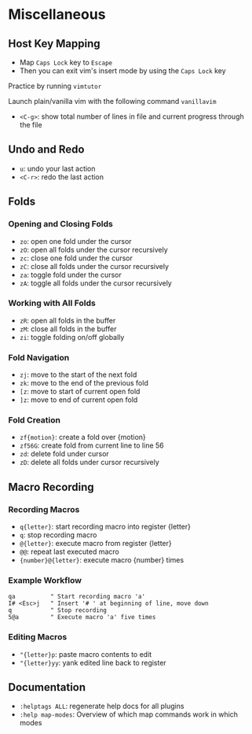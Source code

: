# Miscellaneous

## Host Key Mapping

- Map `Caps Lock` key to `Escape`
- Then you can exit vim's insert mode by using the `Caps Lock` key

Practice by running `vimtutor`

Launch plain/vanilla vim with the following command `vanillavim`

- `<C-g>`: show total number of lines in file and current progress through the file

## Undo and Redo

- `u`: undo your last action
- `<C-r>`: redo the last action

## Folds

### Opening and Closing Folds

- `zo`: open one fold under the cursor
- `zO`: open all folds under the cursor recursively
- `zc`: close one fold under the cursor
- `zC`: close all folds under the cursor recursively
- `za`: toggle fold under the cursor
- `zA`: toggle all folds under the cursor recursively

### Working with All Folds

- `zR`: open all folds in the buffer
- `zM`: close all folds in the buffer
- `zi`: toggle folding on/off globally

### Fold Navigation

- `zj`: move to the start of the next fold
- `zk`: move to the end of the previous fold
- `[z`: move to start of current open fold
- `]z`: move to end of current open fold

### Fold Creation

- `zf{motion}`: create a fold over {motion}
- `zf56G`: create fold from current line to line 56
- `zd`: delete fold under cursor
- `zD`: delete all folds under cursor recursively

## Macro Recording

### Recording Macros

- `q{letter}`: start recording macro into register {letter}
- `q`: stop recording macro
- `@{letter}`: execute macro from register {letter}
- `@@`: repeat last executed macro
- `{number}@{letter}`: execute macro {number} times

### Example Workflow

```vim
qa          " Start recording macro 'a'
I# <Esc>j   " Insert '# ' at beginning of line, move down
q           " Stop recording
5@a         " Execute macro 'a' five times
```

### Editing Macros

- `"{letter}p`: paste macro contents to edit
- `"{letter}yy`: yank edited line back to register

## Documentation

- `:helptags ALL`: regenerate help docs for all plugins
- `:help map-modes`: Overview of which map commands work in which modes
